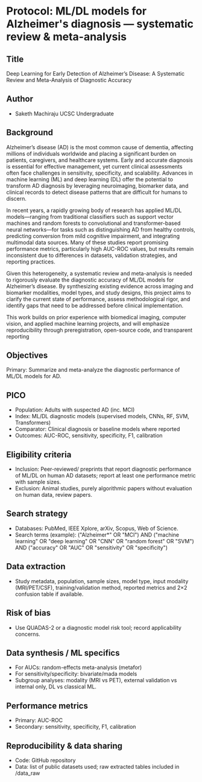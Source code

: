 # Protocol: ML/DL models for Alzheimer's diagnosis — systematic review & meta-analysis

## Title
Deep Learning for Early Detection of Alzheimer’s Disease: A Systematic Review and 
Meta-Analysis of Diagnostic Accuracy

## Author
- Saketh Machiraju UCSC Undergraduate 

## Background
Alzheimer’s disease (AD) is the most common cause of dementia, affecting millions of individuals worldwide and placing a significant burden on patients, caregivers, and healthcare systems. Early and accurate diagnosis is essential for effective management, yet current clinical assessments often face challenges in sensitivity, specificity, and scalability. Advances in machine learning (ML) and deep learning (DL) offer the potential to transform AD diagnosis by leveraging neuroimaging, biomarker data, and clinical records to detect disease patterns that are difficult for humans to discern.

In recent years, a rapidly growing body of research has applied ML/DL models—ranging from traditional classifiers such as support vector machines and random forests to convolutional and transformer-based neural networks—for tasks such as distinguishing AD from healthy controls, predicting conversion from mild cognitive impairment, and integrating multimodal data sources. Many of these studies report promising performance metrics, particularly high AUC-ROC values, but results remain inconsistent due to differences in datasets, validation strategies, and reporting practices.

Given this heterogeneity, a systematic review and meta-analysis is needed to rigorously evaluate the diagnostic accuracy of ML/DL models for Alzheimer’s disease. By synthesizing existing evidence across imaging and biomarker modalities, model types, and study designs, this project aims to clarify the current state of performance, assess methodological rigor, and identify gaps that need to be addressed before clinical implementation.

This work builds on prior experience with biomedical imaging, computer vision, and applied machine learning projects, and will emphasize reproducibility through preregistration, open-source code, and transparent reporting


## Objectives
Primary: Summarize and meta-analyze the diagnostic performance of ML/DL models for AD.

## PICO
- Population: Adults with suspected AD (inc. MCI)
- Index: ML/DL diagnostic models (supervised models, CNNs, RF, SVM, Transformers)
- Comparator: Clinical diagnosis or baseline models where reported
- Outcomes: AUC-ROC, sensitivity, specificity, F1, calibration

## Eligibility criteria
- Inclusion: Peer-reviewed/ preprints that report diagnostic performance of ML/DL on human AD datasets; report at least one performance metric with sample sizes.
- Exclusion: Animal studies, purely algorithmic papers without evaluation on human data, review papers.

## Search strategy
- Databases: PubMed, IEEE Xplore, arXiv, Scopus, Web of Science.
- Search terms (example): ("Alzheimer*" OR "MCI") AND ("machine learning" OR "deep learning" OR "CNN" OR "random forest" OR "SVM") AND ("accuracy" OR "AUC" OR "sensitivity" OR "specificity")

## Data extraction
- Study metadata, population, sample sizes, model type, input modality (MRI/PET/CSF), training/validation method, reported metrics and 2×2 confusion table if available.

## Risk of bias
- Use QUADAS-2 or a diagnostic model risk tool; record applicability concerns.

## Data synthesis / ML specifics
- For AUCs: random-effects meta-analysis (metafor)
- For sensitivity/specificity: bivariate/mada models
- Subgroup analyses: modality (MRI vs PET), external validation vs internal only, DL vs classical ML.

## Performance metrics
- Primary: AUC-ROC
- Secondary: sensitivity, specificity, F1, calibration

## Reproducibility & data sharing
- Code: GitHub repository
- Data: list of public datasets used; raw extracted tables included in /data_raw



